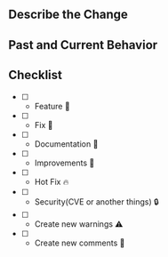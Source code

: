 ## Describe the Change

<!-- Ex: Add CD pipeline -->

## Past and Current Behavior

<!-- Ex: Before, we create a very big list.... But actually is very light... -->

## Checklist

- [ ] - Feature 🚀
- [ ] - Fix 🧰
- [ ] - Documentation 📖
- [ ] - Improvements 🌟
- [ ] - Hot Fix 🔥
- [ ] - Security(CVE or another things) 🔒
- [ ] - Create new warnings ⚠️
- [ ] - Create new comments 💬
